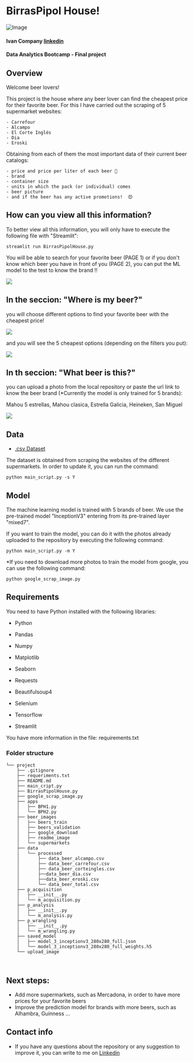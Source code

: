 # BirrasPipol House!

![Image](https://ep00.epimg.net/elpais/imagenes/2016/08/04/tentaciones/1470312023_876749_1470312647_noticia_normal.jpg)

#### Ivan Company    [linkedin](https://www.linkedin.com/in/ivan-company-hernando/)

#### Data Analytics Bootcamp - Final project


## **Overview**
Welcome beer lovers!

This project is the house where any beer lover can find the cheapest price for their favorite beer.
For this I have carried out the scraping of 5 supermarket websites:

    - Carrefour
    - Alcampo
    - El Corte Inglés
    - Dia
    - Eroski
Obtaining from each of them the most important data of their current beer catalogs:
 
    - price and price per liter of each beer 🤑
    - brand
    - container size
    - units in which the pack (or individual) comes
    - beer picture
    - and if the beer has any active promotions!  😍


## **How can you view all this information?**

To better view all this information, you will only have to execute the following file with "Streamlit":

`streamlit run BirrasPipolHouse.py`

You will be able to search for your favorite beer (PAGE 1) or if you don't know which beer you have in front of you (PAGE 2), you can put the ML model to the test to know the brand !!

![]( https://raw.github.com/ivancompany92/Birras_Pipol_House/master/beer_images/readme_image/navigation.png)

## In the seccion: "Where is my beer?" 

you will choose different options to find your favorite beer with the cheapest price!

![](https://raw.github.com/ivancompany92/Birras_Pipol_House/master/beer_images/readme_image/options_to_search.png)

and you will see the 5 cheapest options (depending on the filters you put):

![](https://raw.github.com/ivancompany92/Birras_Pipol_House/master/beer_images/readme_image/result.png)



## In th seccion: "What beer is this?" 

you can upload a photo from the local repository or paste the url link to know the beer brand (*Currently the model is only trained for 5 brands): 

Mahou 5 estrellas, Mahou clasica, Estrella Galicia, Heineken, San Miguel

![](https://raw.github.com/ivancompany92/Birras_Pipol_House/master/beer_images/readme_image/model_predict.png)


## **Data**

* [.csv Dataset](https://github.com/ivancompany92/Birras_Pipol_House/blob/master/data/processed/data_beer_total.csv) 

The dataset is obtained from scraping the websites of the different supermarkets. In order to update it, you can run the command:

`python main_script.py -s Y`



## **Model**

The machine learning model is trained with 5 brands of beer. We use the pre-trained model "InceptionV3" entering from its pre-trained layer "mixed7".

If you want to train the model, you can do it with the photos already uploaded to the repository by executing the following command:

`python main_script.py -m Y`

*If you need to download more photos to train the model from google, you can use the following command:

`python google_scrap_image.py`

## **Requirements**
You need to have Python installed with the following libraries:
- Python

- Pandas

- Numpy

- Matplotlib

- Seaborn

- Requests

- Beautifulsoup4

- Selenium

- Tensorflow

- Streamlit  


You have more information in the file: requirements.txt


### **Folder structure**
```
└── project
    ├── .gitignore
    ├── requeriments.txt
    ├── README.md
    ├── main_cript.py
    ├── BirrasPipolHouse.py
    ├── google_scrap_image.py
    ├── apps
    │   ├── BPH1.py
    │   └── BPH2.py
    ├── beer_images
    │   ├── beers_train
    │   ├── beers_validation
    │   ├── google_download
    │   ├── readme_image
    │   └── supermarkets
    ├── data
    │   └── processed
    │       ├── data_beer_alcampo.csv
    │       ├── data_beer_carrefour.csv
    │       ├── data_beer_corteingles.csv
    │       ├──data_beer_dia.csv
    │       ├──data_beer_eroski.csv
    │       └── data_beer_total.csv
    ├── p_acquisition
    │   ├── __init__.py
    │   └── m_acquisition.py
    ├── p_analysis
    │   ├── __init__.py
    │   └── m_analysis.py
    ├── p_wrangling
    │   ├── __init__.py
    │   └── m_wrangling.py
    ├── saved_model
    │   ├── model_3_inceptionv3_280x280_full.json
    │   └── model_3_inceptionv3_280x280_full_weights.h5
    └── upload_image

    
```


## **Next steps:**
- Add more supermarkets, such as Mercadona, in order to have more prices for your favorite beers
- Improve the prediction model for brands with more beers, such as Alhambra, Guinness ...


## **Contact info**
- If you have any questions about the repository or any suggestion to improve it, you can write to me on [Linkedin](https://www.linkedin.com/in/ivan-company-hernando/)